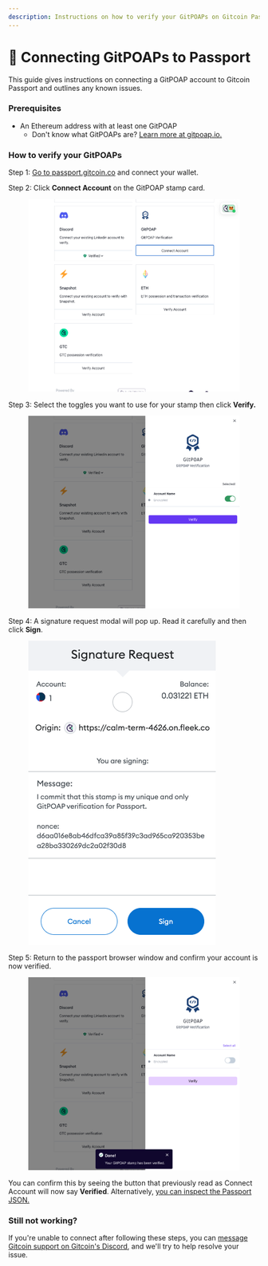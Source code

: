 ```yaml
---
description: Instructions on how to verify your GitPOAPs on Gitcoin Passport.
---
```


# 🔌 Connecting GitPOAPs to Passport

This guide gives instructions on connecting a GitPOAP account to Gitcoin Passport and outlines any known issues.

### Prerequisites

* An Ethereum address with at least one GitPOAP
  * Don't know what GitPOAPs are? [Learn more at gitpoap.io.](https://gitpoap.io/)

### How to verify your **Git**POAPs

Step 1: [Go to passport.gitcoin.co](https://passport.gitcoin.co/) and connect your wallet.

Step 2: Click **Connect Account** on the GitPOAP stamp card.

<figure><img src="../../.gitbook/assets/gitpoap-one.png" alt=""><figcaption></figcaption></figure>

Step 3: Select the toggles you want to use for your stamp then click **Verify.**

<figure><img src="../../.gitbook/assets/gitpoap-two.png" alt=""><figcaption></figcaption></figure>

Step 4: A signature request modal will pop up. Read it carefully and then click **Sign**.

<figure><img src="../../.gitbook/assets/gitpoap-three.png" alt=""><figcaption></figcaption></figure>

Step 5: Return to the passport browser window and confirm your account is now verified.

<figure><img src="../../.gitbook/assets/gitpoap-four.png" alt=""><figcaption></figcaption></figure>

You can confirm this by seeing the button that previously read as Connect Account will now say **Verified**. Alternatively, [you can inspect the Passport JSON.](../commonly-asked-passport-questions/how-to-access-your-passport-json.md)

### Still not working?

If you're unable to connect after following these steps, you can [message Gitcoin support on Gitcoin's Discord](https://discord.gg/b5PEjyVFXT), and we'll try to help resolve your issue.
